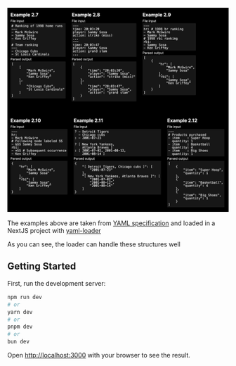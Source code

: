 ![Examples](examples.png)

The examples above are taken from [YAML specification](https://yaml.org/spec/1.2.2/#22-structures) and loaded in a NextJS project with [yaml-loader](https://www.npmjs.com/package/yaml-loader)

As you can see, the loader can handle these structures well

## Getting Started

First, run the development server:

```bash
npm run dev
# or
yarn dev
# or
pnpm dev
# or
bun dev
```

Open [http://localhost:3000](http://localhost:3000) with your browser to see the result.